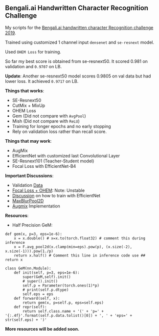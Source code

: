 ## Bengali.ai Handwritten Character Recognition Challenge
My scripts for the [Bengali.ai handwritten character Recognition challenge 2019](https://www.kaggle.com/c/bengaliai-cv19).

Trained using customized 1 channel input `densenet` and `se-resnext` model.

Used `OHEM Loss` for training.

So far my best score is obtained from se-resnext50. It scored 0.981 on validation and `0.9707` on LB.


**Update**: Another se-resnext50 model scores 0.9805 on val data but had lower loss. It achieved `0.9717` on LB.


**Things that works**:
 - SE-Resnext50
 - CutMix + MixUp
 - OHEM Loss
 - Gem (Did not compare with `AvgPool`)
 - Mish (Did not compare with `ReLU`)
 - Training for longer epochs and no early stopping
 - Rely on validation loss rather than recall score.

**Things that may work**:
- AugMix
- EfficientNet with customized last Convolutional Layer
- SE-Resnext101 (Teacher-Student model)
- Focal Loss with EfficientNet-B4

**Important Discussions**:
- Validation [Data](https://www.kaggle.com/haqishen/validation-with-unseen)
- [Focal Loss + OHEM](https://www.kaggle.com/c/bengaliai-cv19/discussion/128665): Note: Unstable
- [Discussion](https://www.kaggle.com/c/bengaliai-cv19/discussion/128911) on how to train with EfficientNet
- [MaxBlurPool2D](https://www.kaggle.com/c/bengaliai-cv19/discussion/125819)
- [Augmix](https://www.kaggle.com/c/bengaliai-cv19/discussion/129697) Implementation  

**Resources**:
- Half Precision GeM:

```
def gem(x, p=3, eps=1e-6):
    x = x.double() # x=x.to(torch.float32) # comment this during inference
    x = F.avg_pool2d(x.clamp(min=eps).pow(p), (x.size(-2), x.size(-1))).pow(1./p)
    return x.half() # Comment this line in inference code use ## return x

class GeM(nn.Module):
    def init(self, p=3, eps=1e-6):
        super(GeM,self).init()
        # super().init()
        self.p = Parameter(torch.ones(1)*p)
        # print(self.p.dtype)
        self.eps = eps
    def forward(self, x):
        return gem(x, p=self.p, eps=self.eps)
    def repr(self):
        return self.class.name + '(' + 'p=' + '{:.4f}'.format(self.p.data.tolist()[0]) + ', ' + 'eps=' + str(self.eps) + ')'
```


**More resources will be added soon.**
